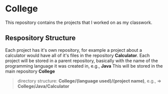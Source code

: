 # College
This repository contains the projects that I worked on as my classwork.
## Respository Structure
Each project has it's own repository, for example a project about a calculator would have all of it's files in the repository **Calculator**.
Each project will be stored in a parent repository, basically with the name of the programming language it was created in, e.g., **Java**
This will be stored in the main repository **College**
> directory structure: **College/(language used)/(project name)**, e.g.,  => **College/Java/Calculator** 
